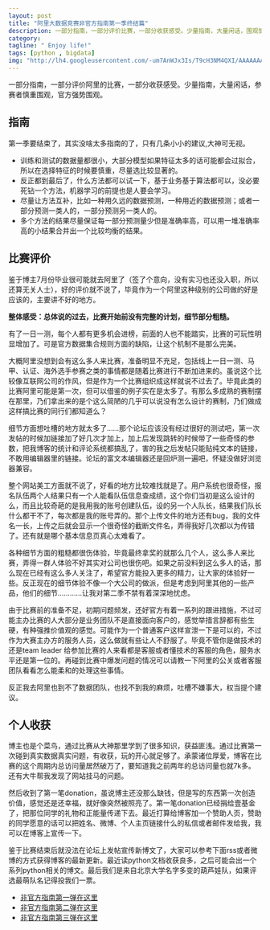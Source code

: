 ```yaml
---
layout: post
title: "阿里大数据竞赛非官方指南第一季终结篇"
description: 一部分指南，一部分评价比赛，一部分收获感受。少量指南，大量闲话，围观慎重。"
category:
tagline: " Enjoy life!"
tags: [python , bigdata]
img: "http://lh4.googleusercontent.com/-um7AnWJx3Is/T9cH3NM4QXI/AAAAAAAAASc/mR1biDySqMo/s480/Stack_4.jpg"
---
```


一部分指南，一部分评价阿里的比赛，一部分收获感受。少量指南，大量闲话，参赛者慎重围观，官方强势围观。

## 指南 ##


第一季要结束了，其实没啥太多指南的了，只有几条小小的建议,大神可无视。

- 训练和测试的数据量都很小，大部分模型如果特征太多的话可能都会过拟合，所以在选择特征的时候要慎重，尽量选比较显著的。
- 反正都到最后了，什么方法都可以试一下，基于业务基于算法都可以，没必要死钻一个方法，机器学习的前提也是人要会学习。
- 尽量让方法互补，比如一种用久远的数据预测，一种用近的数据预测；或者一部分预测一类人的，一部分预测另一类人的。
- 多个方法的结果尽量保证每一部分预测量少但是准确率高，可以用一堆准确率高的小结果合并出一个比较均衡的结果。

## 比赛评价 ##


鉴于博主7月份毕业很可能就去阿里了（签了个意向，没有实习也还没入职，所以还算无关人士），好的评价就不说了，毕竟作为一个阿里这种级别的公司做的好是应该的，主要讲不好的地方。

**整体感受：总体说的过去，比赛开始前没有完整的计划，细节部分粗糙。**

有了一日一测，每个人都有更多机会进榜，前面的人也不能踏实，比赛的可玩性明显增加了。可是官方数据集合规则方面的缺陷，让这个机制不是那么完美。

大概阿里没想到会有这么多人来比赛，准备明显不充足，包括线上一日一测、马甲、认证、海外选手参赛之类的事情都是随着比赛进行不断加进来的。虽说这个比较像互联网公司的作风，但是作为一个比赛组织成这样就说不过去了。毕竟此类的比赛阿里可能是第一次，但可以借鉴的例子实在是太多了。有那么多成熟的赛制摆在那里，乃们拿出来的是个这么简陋的几乎可以说没有怎么设计的赛制，乃们做成这样搞比赛的同行们都知道么？

细节方面想吐槽的地方就太多了……那个论坛应该没有经过很好的测试吧，第一次发帖的时候加链接加了好几次才加上，加上后发现跳转的时候带了一些奇怪的参数，把我博客的统计和评论系统都搞乱了，害的我之后发帖只能贴纯文本的链接，不敢用编辑器里的链接。论坛的富文本编辑器还是回炉测一遍吧，怀疑没做好浏览器兼容。

整个网站美工方面就不说了，好看的地方比较难找就是了。用户系统也很奇怪，报名队伍两个人结果只有一个人能看队伍信息查成绩，这个你们当初是这么设计的么，而且比较奇葩的是我用我的账号创建队伍，设的另一个人队长，结果我们队长什么都干不了，每次都是我的账号弄的。那个上传文件的地方还有bug，我的文件名一长，上传之后就会显示一个很奇怪的截断文件名，弄得我好几次都以为传错了。还有就是哪个基本信息页真心太难看了。

各种细节方面的粗糙都很伤体验，毕竟最终拿奖的就那么几个人，这么多人来比赛，弄得一群人体验不好其实对公司也很伤吧。如果之前没料到这么多人的话，那么现在已经有这么多人关注了，希望官方能投入更多的精力，让大家的体验好一些。反正现在的细节体验不像一个大公司的做派，但是考虑到阿里其他的一些产品，他们的细节…………让我对第二季不禁有着深深地忧虑。

由于比赛前的准备不足，初期问题频发，还好官方有着一系列的跟进措施，不过可能主办比赛的人大部分是业务团队不是直接面向客户的，感觉举措言辞都有些生硬，有种强推价值观的感觉。可能作为一个普通客户这样宣泄一下是可以的，不过作为大赛主办方的服务人员，这么做就有些让人不舒服了。毕竟不管你是做技术的还是team leader 给参加比赛的人来看都是客服或者懂技术的客服的角色，服务水平还是第一位的。再碰到比赛中爆发问题的情况可以请教一下阿里的公关或者客服团队看看怎么能柔和的处理这些事情。

反正我去阿里也到不了数据团队，也找不到我的麻烦，吐槽不嫌事大，权当提个建议。

## 个人收获 ##


博主也是个菜鸟，通过比赛从大神那里学到了很多知识，获益匪浅。通过比赛第一次碰到真实数据真实问题，有收获，玩的开心就足够了。承蒙诸位厚爱，博客在比赛的这个周期内总访问量居然破万了，要知道我之前两年的总访问量也就7k多。还有大牛帮我发现了网站挂马的问题。

然后收到了第一笔donation，虽说博主还没那么缺钱，但是写的东西第一次创造价值，感觉还是还幸福，就好像突然被照亮了。第一笔donation已经捐给壹基金了，把那位同学的礼物和正能量传递下去。最近打算给博客加一个赞助人页，赞助的同学愿意的话可以把姓名、微博、个人主页链接什么的私信或者邮件发给我，我可以在博客上宣传一下。

鉴于比赛结束后就没法在论坛上发帖宣传新博文了，大家可以参考下面rss或者微博的方式获得博客的最新更新。最近读python文档收获良多，之后可能会出一个系列python相关的博文。最后我们是来自北京大学名字多变的葫芦娃队，如果评选最萌队名记得投我们一票。

- [非官方指南第一弹在这里](http://oilbeater.com/2014/03/16/the-setup-of-bigdata-race/)
- [非官方指南第二弹在这里](http://oilbeater.com/2014/03/24/the-bigdata-race-2/)
- [非官方指南第三弹在这里](http://oilbeater.com/2014/04/04/the-bigdata-race-3/)


